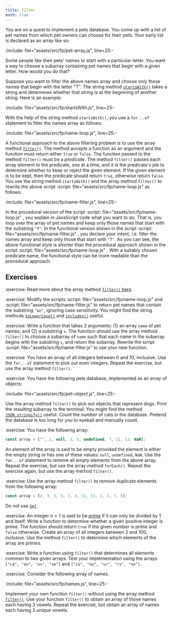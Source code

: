 ```yaml
---
title: filter
math: true
---
```


You are on a quest to implement a pets database. You come up with a list of pet
names from which pet owners can choose for their pets. Your early list is
declared as an array like so:

:include: file="assets/src/fp/pet-array.js", line=25:-

Some people like their pets' names to start with a particular letter. You want a
way to choose a subarray containing pet names that begin with a given letter.
How would you do that?

Suppose you want to filter the above names array and choose only those names
that begin with the letter "T". The string method [`startsWith()`][startsWith]
takes a string and determines whether that string is at the beginning of another
string. Here is an example:

:include: file="assets/src/fp/startsWith.js", line=25:-

With the help of the string method `startsWith()`, you use a `for...of`
statement to filter the names array as follows:

:include: file="assets/src/fp/name-loop.js", line=25:-

<!-- prettier-ignore-start -->
A functional approach to the above filtering problem is to use the array method
[`filter()`][filter]. The method accepts a function as an argument and the
function must return either `true` or `false`. The function passed to the method
`filter()` must be a _predicate_. The method `filter()` passes each array
element to the predicate, one at a time, and it is the predicate's job to
determine whether to keep or reject the given element. If the given element is
to be kept, then the predicate should return `true`, otherwise return
`false`. You use the string method `startsWith()` and the array method
`filter()` to rewrite the above script
:script: file="assets/src/fp/name-loop.js"
as follows:
<!-- prettier-ignore-end -->

:include: file="assets/src/fp/name-filter.js", line=25:-

<!-- prettier-ignore-start -->
In the procedural version of the script
:script: file="assets/src/fp/name-loop.js"
, you explain in JavaScript code what you want to do. That is, you loop over the
array of pet names and keep only those names that start with the substring
`"T"`. In the functional version shown in the script
:script: file="assets/src/fp/name-filter.js"
, you declare your intent, i.e. filter the names array and keep only those that
start with `"T"`. As you can see, the above functional style is shorter than the
procedural approach shown in the script
:script: file="assets/src/fp/name-loop.js"
. With a suitably chosen predicate name, the functional style can be more
readable than the procedural approach.
<!-- prettier-ignore-end -->

<!--=========================================================================-->

## Exercises

<!-- prettier-ignore-start -->
:exercise:
Read more about the array method [`filter()` here][filter].
<!-- prettier-ignore-end -->

<!-- prettier-ignore-start -->
:exercise:
Modify the scripts
:script: file="assets/src/fp/name-loop.js"
and
:script: file="assets/src/fp/name-filter.js"
to return pet names that contain the substring `"an"`, ignoring case
sensitivity. You might find the string methods [`toLowerCase()`][toLowerCase]
and [`includes()`][includes] useful.
<!-- prettier-ignore-end -->

<!-- prettier-ignore-start -->
:exercise:
Write a function that takes 2 arguments: (1) an array `name` of pet names; and
(2) a substring `s`. The function should use the array method `filter()` to
choose a subarray of `name` such that each name in the subarray begins with the
substring `s`, and return the subarray. Rewrite the script
:script: file="assets/src/fp/name-filter.js"
to use your new function.
<!-- prettier-ignore-end -->

<!-- prettier-ignore-start -->
:exercise:
You have an array of all integers between 0 and 10, inclusive. Use the
`for...of` statement to pick out even integers. Repeat the exercise, but use the
array method `filter()`.
<!-- prettier-ignore-end -->

<!-- prettier-ignore-start -->
:exercise:
You have the following pets database, implemented as an array of objects:
<!-- prettier-ignore-end -->

:include: file="assets/src/fp/pet-object.js", line=25:-

Use the array method `filter()` to pick out objects that represent dogs. Print
the resulting subarray to the terminal. You might find the method
[`JSON.stringify()`][stringify] useful. Count the number of cats in the
database. Pretend the database is too long for you to eyeball and manually
count.

<!-- prettier-ignore-start -->
:exercise:
You have the following array:
<!-- prettier-ignore-end -->

```js
const array = ["", 2, null, 3, 5, undefined, 7, 11, 13, NaN];
```

An element of the array is said to be empty provided the element is either the
empty string or has one of these values: `null`, `undefined`, `NaN`. Use the
`for...of` statement to remove all empty elements from the above array. Repeat
the exercise, but use the array method `forEach()`. Repeat the exercise again,
but use the array method `filter()`.

<!-- prettier-ignore-start -->
:exercise:
Use the array method `filter()` to remove duplicate elements from the following
array:
<!-- prettier-ignore-end -->

```js
const array = [2, 3, 2, 5, 7, 3, 11, 13, 1, 1, 7, 5];
```

Do not use [`Set`][set].

<!-- prettier-ignore-start -->
:exercise:
An integer $n > 1$ is said to be [_prime_][prime] if it can only be divided by 1
and itself. Write a function to determine whether a given positive integer is
prime. The function should return `true` if the given number is prime and
`false` otherwise. Create an array of all integers between 2 and 100,
inclusive. Use the method `filter()` to determine which elements of the array
are primes.
<!-- prettier-ignore-end -->

<!-- prettier-ignore-start -->
:exercise:
Write a function using `filter()` that determines all elements common to two
given arrays. Test your implementation using the arrays
`["ca", "au", "us", "se"]` and `["co", "ou", "ur", "rs", "se"]`.
<!-- prettier-ignore-end -->

<!-- prettier-ignore-start -->
:exercise:
Consider the following array of names.
<!-- prettier-ignore-end -->

:include: file="assets/src/fp/names.js", line=25:-

Implement your own function `filter()` without using the array method
[`filter()`][filter]. Use your function `filter()` to obtain an array of those
names each having 3 vowels. Repeat the exercise, but obtain an array of names
each having 3 _unique_ vowels.

<!--=========================================================================-->

<!-- prettier-ignore-start -->
[filter]: https://developer.mozilla.org/en-US/docs/Web/JavaScript/Reference/Global_Objects/Array/filter
[includes]: https://developer.mozilla.org/en-US/docs/Web/JavaScript/Reference/Global_Objects/String/includes
[prime]: https://en.wikipedia.org/wiki/Prime_number
[set]: https://developer.mozilla.org/en-US/docs/Web/JavaScript/Reference/Global_Objects/Set
[startsWith]: https://developer.mozilla.org/en-US/docs/Web/JavaScript/Reference/Global_Objects/String/startsWith
[stringify]: https://developer.mozilla.org/en-US/docs/Web/JavaScript/Reference/Global_Objects/JSON/stringify
[toLowerCase]: https://developer.mozilla.org/en-US/docs/Web/JavaScript/Reference/Global_Objects/String/toLowerCase
<!-- prettier-ignore-end -->
